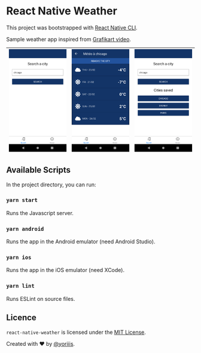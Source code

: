 # React Native Weather

This project was bootstrapped with [React Native CLI](https://facebook.github.io/react-native/docs/getting-started).

Sample weather app inspired from [Grafikart video](https://www.youtube.com/watch?v=Y7rbJRjaYCY).

| ![List result](./screenshots/home.png) | ![List result](./screenshots/list-result.png) | ![List result](./screenshots/home-saved.png) |
|-------------------------------------------------------|-------------------------------------------------------|-------------------------------------------------------|

## Available Scripts

In the project directory, you can run:

### `yarn start`

Runs the Javascript server.

### `yarn android`

Runs the app in the Android emulator (need Android Studio).

### `yarn ios`

Runs the app in the iOS emulator (need XCode).

### `yarn lint`

Runs ESLint on source files.

## Licence

`react-native-weather` is licensed under the [MIT License](http://opensource.org/licenses/MIT).

Created with ♥ by [@yoriiis](http://github.com/yoriiis).